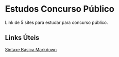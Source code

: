 # Estudos Concurso Público
Link de 5 sites para estudar para concurso público.

## Links Úteis
[Sintaxe Básica Markdown](https://www.youtube.com/watch?v=sLwxD8Ur1hw)

